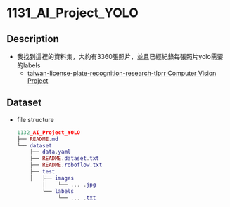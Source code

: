 # 1131_AI_Project_YOLO

## Description

- 我找到這裡的資料集，大約有3360張照片，並且已經紀錄每張照片yolo需要的labels
  - [taiwan-license-plate-recognition-research-tlprr Computer Vision Project](https://universe.roboflow.com/jackresearch0/taiwan-license-plate-recognition-research-tlprr)

## Dataset

- file structure

  ```lua
  1132_AI_Project_YOLO
  ├── README.md
  └── dataset
      ├── data.yaml
      ├── README.dataset.txt
      ├── README.roboflow.txt
      ├── test
      │   ├── images
          │    └── ... .jpg
          └── labels
               └── ... .txt

  ```

